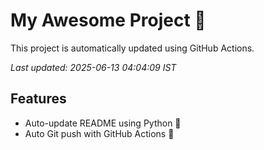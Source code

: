 # My Awesome Project 🚀

This project is automatically updated using GitHub Actions.

_Last updated: 2025-06-13 04:04:09 IST_

## Features
- Auto-update README using Python 🐍
- Auto Git push with GitHub Actions 🤖
